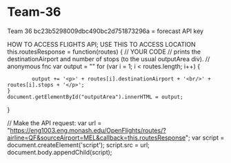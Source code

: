 # Team-36
Team 36
bc23b5298009dbc490bc2d751873296a = forecast API key

HOW TO ACCESS FLIGHTS API; USE THIS TO ACCESS LOCATION 
this.routesResponse = function(routes)
{
     // YOUR CODE
	// prints the destinationAirport and number of stops (to the usual outputArea div).
	// anonymous fnc
	var output = ""
	for (var i = 1; i < routes.length; i++)
	{
			
			output += '<p>' + routes[i].destinationAirport + '<br/>' + routes[i].stops + '</p>';
	}
	document.getElementById("outputArea").innerHTML = output;
}

// Make the API request:
var url = "https://eng1003.eng.monash.edu/OpenFlights/routes/?airline=QF&sourceAirport=MEL&callback=this.routesResponse";
var script = document.createElement('script');
script.src = url;
document.body.appendChild(script);

